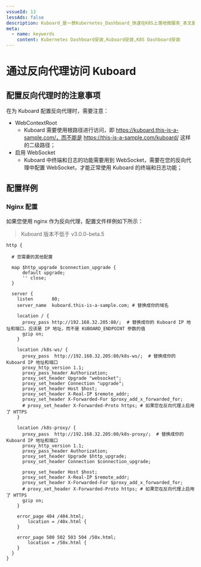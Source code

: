 ```yaml
---
vssueId: 13
lessAds: false
description: Kuboard_是一款Kubernetes_Dashboard_快速在K8S上落地微服务_本文是Kuboard的安装手册_包括安装Kuboard的前提条件_与Kubernetes的版本兼容性_安装步骤_以及完成安装后如何访问Kuboard界面。
meta:
  - name: keywords
    content: Kubernetes Dashboard安装,Kuboard安装,K8S Dashboard安装
---
```


# 通过反向代理访问 Kuboard

<AdSenseTitle/>


## 配置反向代理时的注意事项

在为 Kuboard 配置反向代理时，需要注意：
* WebContextRoot
  * Kuboard 需要使用根路径进行访问，即 https://kuboard.this-is-a-sample.com/，而不能是 https://this-is-a-sample.com/kuboard/ 这样的二级路径；
* 启用 WebSocket
  * Kuboard 中终端和日志的功能需要用到 WebSocket，需要在您的反向代理中配置 WebSocket，才能正常使用 Kuboard 的终端和日志功能；
  
<!--  PassHeader
  * Kuboard v3 的 Portforward <Badge>v3.0.0</Badge> 功能需要用到 SPDY 协议，需要您的反向代理能够支持此协议，并将 Upgrade,Connection,Authorization 这几个 Header 传递给 Kuboard。 -->

## 配置样例

### Nginx 配置

如果您使用 nginx 作为反向代理，配置文件样例如下所示：
> Kuboard 版本不低于 v3.0.0-beta.5

``` nginx {5-8,14,15,19,22,23,31,32,34,35,36}
http {

  # 您需要的其他配置

  map $http_upgrade $connection_upgrade {
      default upgrade;
      '' close;
  }

  server {
    listen       80; 
    server_name  kuboard.this-is-a-sample.com; # 替换成你的域名

    location / {
      proxy_pass http://192.168.32.205:80/;  # 替换成你的 Kuboard IP 地址和端口，应该是 IP 地址，而不是 KUBOARD_ENDPOINT 参数的值
      gzip on;
    }

    location /k8s-ws/ {
      proxy_pass  http://192.168.32.205:80/k8s-ws/;  # 替换成你的 Kuboard IP 地址和端口
      proxy_http_version 1.1;
      proxy_pass_header Authorization;
      proxy_set_header Upgrade "websocket";
      proxy_set_header Connection "upgrade";
      proxy_set_header Host $host;
      proxy_set_header X-Real-IP $remote_addr;
      proxy_set_header X-Forwarded-For $proxy_add_x_forwarded_for;
      # proxy_set_header X-Forwarded-Proto https; # 如果您在反向代理上启用了 HTTPS
    }

    location /k8s-proxy/ {
      proxy_pass  http://192.168.32.205:80/k8s-proxy/;  # 替换成你的 Kuboard IP 地址和端口
      proxy_http_version 1.1;
      proxy_pass_header Authorization;
      proxy_set_header Upgrade $http_upgrade;
      proxy_set_header Connection $connection_upgrade;

      proxy_set_header Host $host;
      proxy_set_header X-Real-IP $remote_addr;
      proxy_set_header X-Forwarded-For $proxy_add_x_forwarded_for;
      # proxy_set_header X-Forwarded-Proto https; # 如果您在反向代理上启用了 HTTPS
      gzip on;
    }

    error_page 404 /404.html;
        location = /40x.html {
    }

    error_page 500 502 503 504 /50x.html;
        location = /50x.html {
    }
  }
}
```
